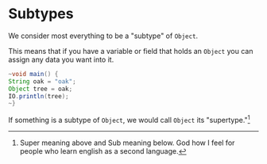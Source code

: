 # Subtypes

We consider most everything to be a "subtype"
of `Object`.

This means that if you have a variable or field that holds an `Object`
you can assign any data you want into it.

```java
~void main() {
String oak = "oak";
Object tree = oak;
IO.println(tree);
~}
```

If something is a subtype of `Object`, we would call `Object`
its "supertype."[^super]

[^super]: Super meaning above and Sub meaning below. God how I feel for people who learn
english as a second language.